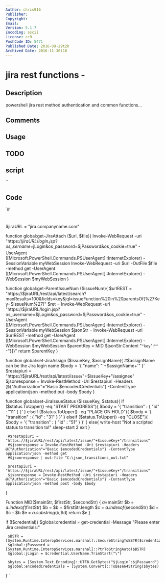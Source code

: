 ```yaml
---
Author: chris916
Publisher: 
Copyright: 
Email: 
Version: 5.1.7
Encoding: ascii
License: cc0
PoshCode ID: 5471
Published Date: 2016-09-29t20
Archived Date: 2016-11-30t10
---
```


# jira rest functions - 

## Description

powershell jira rest method authentication and common functions…

## Comments



## Usage



## TODO



## script

``

## Code

`#
 #
 
 $jiraURL = "jira.companyname.com"
 
 function global:get-JiraAttach ($url, $file){
         Invoke-WebRequest -uri "https://$jiraURL/login.jsp?os_username=$jLogin&os_password=$jPassword&os_cookie=true" -UserAgent ([Microsoft.PowerShell.Commands.PSUserAgent]::InternetExplorer) -SessionVariable myWebSession
         Invoke-WebRequest -uri $url -OutFile $file -method get -UserAgent ([Microsoft.PowerShell.Commands.PSUserAgent]::InternetExplorer) -WebSession $myWebSession
 }
 
 function global:get-ParentIssueNum ($issueNum){
         $urlREST = "https://$jiraURL/rest/api/latest/search?maxResults=100&fields=key&jql=issueFunction%20in%20parentsOf(%27Key=$issueNum%27)"
         $ret = Invoke-WebRequest -uri "https://$jiraURL/login.jsp?os_username=$jLogin&os_password=$jPassword&os_cookie=true" -UserAgent ([Microsoft.PowerShell.Commands.PSUserAgent]::InternetExplorer) -SessionVariable myWebSession
         $jsonStr = Invoke-WebRequest -uri $urlREST -method get -UserAgent ([Microsoft.PowerShell.Commands.PSUserAgent]::InternetExplorer) -WebSession $myWebSession
         $parentKey = MID $jsonStr.Content "`"key`":`"" "`"}]}"
         return $parentKey
 }
 
 function global:set-JiraAssign ($issueKey, $assignName){
     #$assignName can be the Jira login name
     $body = '{ "name": "'+$assignName+'" }'
     $restapiuri = "https://$jiraURL/rest/api/latest/issue/"+$issueKey+"/assignee"
     $jsonresponse = Invoke-RestMethod -Uri $restapiuri -Headers @{"Authorization"="Basic $encodedCredentials"} -ContentType application/json -method put -body $body
 }
 
 function global:set-JiraIssueStatus ($issueKey, $status){
     if ($status.ToUpper() -eq "START PROGRESS"){
         $body = '{ "transition" : { "id" : "11" } }'
     }
     elseif ($status.ToUpper() -eq "PLACE ON HOLD"){
         $body = '{ "transition" : { "id" : "31" } }'
     }
     elseif ($status.ToUpper() -eq "CLOSE"){
         $body = '{ "transition" : { "id" : "51" } }'
     }
     else{
         write-host "Not a scripted status to transition to!"
         sleep-start 2
         exit
     }
 
     #$restapiuri = "https://$jiraURL/rest/api/latest/issue/"+$issueKey+"/transitions"
     #$jsonresponse = Invoke-RestMethod -Uri $restapiuri -Headers @{"Authorization"="Basic $encodedCredentials"} -ContentType application/json -method get
     #$jsonresponse | out-file "C:\json_transitions_out.txt"
 
     $restapiuri = "https://$jiraURL/rest/api/latest/issue/"+$issueKey+"/transitions"
     $jsonresponse = Invoke-RestMethod -Uri $restapiuri -Headers @{"Authorization"="Basic $encodedCredentials"} -ContentType application/json -method post -body $body
 }
 
 Function MID($mainStr, $firstStr, $secondStr) {
     $a=$mainStr
     $b = $a.indexof($firstStr)
     $b = $b + $firstStr.length
     $c = $a.indexof($secondStr)
     $d = $c - $b
     $e = $a.substring($b,$d)
     return $e
 }
 
 if (!$credential){
     $global:credential = get-credential -Message "Please enter Jira credentials:"
 
     $BSTR = [System.Runtime.InteropServices.marshal]::SecureStringToBSTR($credential.Password)
     $global:jPassword = [System.Runtime.InteropServices.marshal]::PtrToStringAuto($BSTR)
     $global:jLogin = $credential.UserName.TrimStart("\")
 
     $bytes = [System.Text.Encoding]::UTF8.GetBytes("$jLogin`:$jPassword")
     $global:encodedCredentials = [System.Convert]::ToBase64String($bytes)
 }
`

